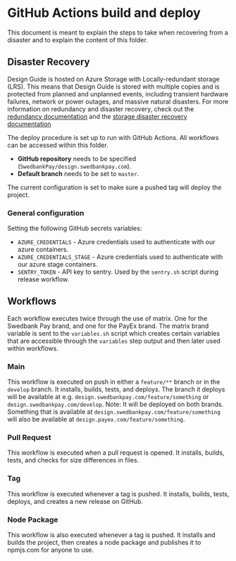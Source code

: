 # GitHub Actions build and deploy

This document is meant to explain the steps to take when recovering from a disaster and to explain the content of this folder.

## Disaster Recovery

Design Guide is hosted on Azure Storage with Locally-redundant storage (LRS). This means that Design Guide is stored with multiple copies and is protected from planned and unplanned events, including transient hardware failures, network or power outages, and massive natural disasters. For more information on redundancy and disaster recovery, check out the [redundancy documentation](https://docs.microsoft.com/en-us/azure/storage/common/storage-redundancy "Redundancy Documentation") and the [storage disaster recovery documentation](https://docs.microsoft.com/en-us/azure/storage/common/storage-disaster-recovery-guidance "Disaster Recovery Documentation")

The deploy procedure is set up to run with GitHub Actions. All workflows can be accessed within this folder.

-   **GitHub repository** needs to be specified (`SwedbankPay/design.swedbankpay.com`).
-   **Default branch** needs to be set to `master`.

The current configuration is set to make sure a pushed tag will deploy the project.

### General configuration

Setting the following GitHub secrets variables:

-   `AZURE_CREDENTIALS` - Azure credentials used to authenticate with our azure containers.
-   `AZURE_CREDENTIALS_STAGE` - Azure credentials used to authenticate with our azure stage containers.
-   `SENTRY_TOKEN` - API key to sentry. Used by the `sentry.sh` script during release workflow.

## Workflows

Each workflow executes twice through the use of matrix. One for the Swedbank Pay brand, and one for the PayEx brand. 
The matrix brand variable is sent to the `variables.sh` script which creates certain variables that are accessible through the `variables` step output and then later used within workflows.

### Main

This workflow is executed on push in either a `feature/**` branch or in the `develop` branch. It installs, builds, tests, and deploys. The branch it deploys will be available at e.g. `design.swedbankpay.com/feature/something` or `design.swedbankpay.com/develop`.
Note: It will be deployed on both brands. Something that is available at `design.swedbankpay.com/feature/something` will also be available at `design.payex.com/feature/something`.

### Pull Request

This workflow is executed when a pull request is opened. It installs, builds, tests, and checks for size differences in files.

### Tag

This workflow is executed whenever a tag is pushed. It installs, builds, tests, deploys, and creates a new release on GitHub.

### Node Package

This workflow is also executed whenever a tag is pushed. It installs and builds the project, then creates a node package and publishes it to npmjs.com for anyone to use.